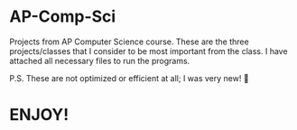 # AP-Comp-Sci
Projects from AP Computer Science course. These are the three projects/classes that I consider to be most important from the class. I have attached all necessary files to run the programs.

P.S. These are not optimized or efficient at all; I was very new! 😬
# **ENJOY!**

